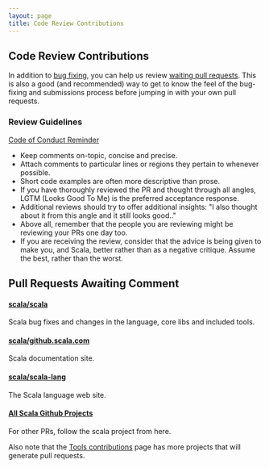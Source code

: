 ```yaml
---
layout: page
title: Code Review Contributions
---
```

## Code Review Contributions

In addition to [bug fixing](./guide.html), you can help us review 
[waiting pull requests](#pull_requests_awaiting_comment). 
This is also a good (and recommended) way to get to know the feel of
the bug-fixing and submissions process before jumping in with your
own pull requests.

 
### Review Guidelines

[Code of Conduct Reminder](http://docs.scala-lang.org/conduct.html)

* Keep comments on-topic, concise and precise.
* Attach comments to particular lines or regions they pertain to whenever possible.
* Short code examples are often more descriptive than prose.
* If you have thoroughly reviewed the PR and thought through all angles, LGTM (Looks Good To Me) is the preferred acceptance response.
* Additional reviews should try to offer additional insights: "I also thought about it from this angle and it still looks good.."
* Above all, remember that the people you are reviewing might be reviewing your PRs one day too.
* If you are receiving the review, consider that the advice is being given to make you, and Scala, better rather than as a negative critique. Assume the best, rather than the worst.

## Pull Requests Awaiting Comment

<div class="container">
<div class="row">
<div class="span4 doc-block">
<h4><a href="https://github.com/scala/scala/pulls">scala/scala</a></h4>
<p>Scala bug fixes and changes in the language, core libs and included tools.</p>
</div>
<div class="span4 doc-block">
<h4><a href="https://github.com/scala/scala.github.com/pulls">scala/github.scala.com</a></h4>
<p>Scala documentation site.</p>
</div>
</div>

<div class="row">
<div class="span4 doc-block">
<h4><a href="https://github.com/scala/scala-lang/pulls">scala/scala-lang</a></h4>
<p>The Scala language web site.</p>
</div>
<div class="span4 doc-block">
<h4><a href="https://github.com/scala">All Scala Github Projects</a></h4>
<p>For other PRs, follow the scala project from here.</p>
</div>
</div>
</div>

Also note that the [Tools contributions](./tools.html) page has more projects that will generate pull requests.
